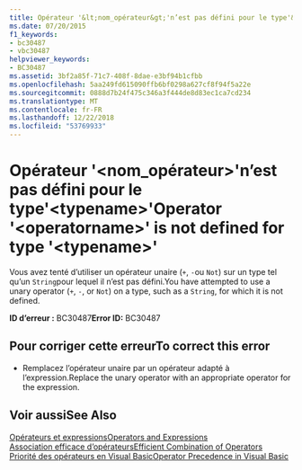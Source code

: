 ```yaml
---
title: Opérateur '&lt;nom_opérateur&gt;'n’est pas défini pour le type'&lt;typename&gt;'
ms.date: 07/20/2015
f1_keywords:
- bc30487
- vbc30487
helpviewer_keywords:
- BC30487
ms.assetid: 3bf2a85f-71c7-408f-8dae-e3bf94b1cfbb
ms.openlocfilehash: 5aa249fd615090ffb6bf0298a627cf8f94f5a22e
ms.sourcegitcommit: 0888d7b24f475c346a3f444de8d83ec1ca7cd234
ms.translationtype: MT
ms.contentlocale: fr-FR
ms.lasthandoff: 12/22/2018
ms.locfileid: "53769933"
---
```

# <a name="operator-ltoperatornamegt-is-not-defined-for-type-lttypenamegt"></a><span data-ttu-id="3a094-102">Opérateur '&lt;nom_opérateur&gt;'n’est pas défini pour le type'&lt;typename&gt;'</span><span class="sxs-lookup"><span data-stu-id="3a094-102">Operator '&lt;operatorname&gt;' is not defined for type '&lt;typename&gt;'</span></span>
<span data-ttu-id="3a094-103">Vous avez tenté d’utiliser un opérateur unaire (`+`, `-`ou `Not`) sur un type tel qu’un `String`pour lequel il n’est pas défini.</span><span class="sxs-lookup"><span data-stu-id="3a094-103">You have attempted to use a unary operator (`+`, `-`, or `Not`) on a type, such as a `String`, for which it is not defined.</span></span>  
  
 <span data-ttu-id="3a094-104">**ID d’erreur :** BC30487</span><span class="sxs-lookup"><span data-stu-id="3a094-104">**Error ID:** BC30487</span></span>  
  
## <a name="to-correct-this-error"></a><span data-ttu-id="3a094-105">Pour corriger cette erreur</span><span class="sxs-lookup"><span data-stu-id="3a094-105">To correct this error</span></span>  
  
-   <span data-ttu-id="3a094-106">Remplacez l’opérateur unaire par un opérateur adapté à l’expression.</span><span class="sxs-lookup"><span data-stu-id="3a094-106">Replace the unary operator with an appropriate operator for the expression.</span></span>  
  
## <a name="see-also"></a><span data-ttu-id="3a094-107">Voir aussi</span><span class="sxs-lookup"><span data-stu-id="3a094-107">See Also</span></span>  
 [<span data-ttu-id="3a094-108">Opérateurs et expressions</span><span class="sxs-lookup"><span data-stu-id="3a094-108">Operators and Expressions</span></span>](../../visual-basic/programming-guide/language-features/operators-and-expressions/index.md)  
 [<span data-ttu-id="3a094-109">Association efficace d’opérateurs</span><span class="sxs-lookup"><span data-stu-id="3a094-109">Efficient Combination of Operators</span></span>](../../visual-basic/programming-guide/language-features/operators-and-expressions/efficient-combination-of-operators.md)  
 [<span data-ttu-id="3a094-110">Priorité des opérateurs en Visual Basic</span><span class="sxs-lookup"><span data-stu-id="3a094-110">Operator Precedence in Visual Basic</span></span>](../../visual-basic/language-reference/operators/operator-precedence.md)
